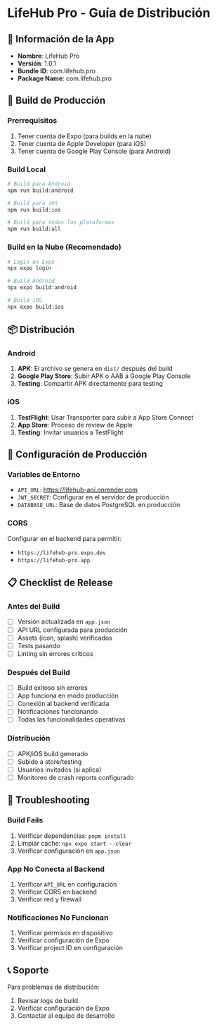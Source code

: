 # LifeHub Pro - Guía de Distribución

## 📱 Información de la App

- **Nombre**: LifeHub Pro
- **Versión**: 1.0.1
- **Bundle ID**: com.lifehub.pro
- **Package Name**: com.lifehub.pro

## 🚀 Build de Producción

### Prerrequisitos
1. Tener cuenta de Expo (para builds en la nube)
2. Tener cuenta de Apple Developer (para iOS)
3. Tener cuenta de Google Play Console (para Android)

### Build Local
```bash
# Build para Android
npm run build:android

# Build para iOS
npm run build:ios

# Build para todas las plataformas
npm run build:all
```

### Build en la Nube (Recomendado)
```bash
# Login en Expo
npx expo login

# Build Android
npx expo build:android

# Build iOS
npx expo build:ios
```

## 📦 Distribución

### Android
1. **APK**: El archivo se genera en `dist/` después del build
2. **Google Play Store**: Subir APK o AAB a Google Play Console
3. **Testing**: Compartir APK directamente para testing

### iOS
1. **TestFlight**: Usar Transporter para subir a App Store Connect
2. **App Store**: Proceso de review de Apple
3. **Testing**: Invitar usuarios a TestFlight

## 🔧 Configuración de Producción

### Variables de Entorno
- `API_URL`: https://lifehub-api.onrender.com
- `JWT_SECRET`: Configurar en el servidor de producción
- `DATABASE_URL`: Base de datos PostgreSQL en producción

### CORS
Configurar en el backend para permitir:
- `https://lifehub-pro.expo.dev`
- `https://lifehub-pro.app`

## 📋 Checklist de Release

### Antes del Build
- [ ] Versión actualizada en `app.json`
- [ ] API URL configurada para producción
- [ ] Assets (icon, splash) verificados
- [ ] Tests pasando
- [ ] Linting sin errores críticos

### Después del Build
- [ ] Build exitoso sin errores
- [ ] App funciona en modo producción
- [ ] Conexión al backend verificada
- [ ] Notificaciones funcionando
- [ ] Todas las funcionalidades operativas

### Distribución
- [ ] APK/iOS build generado
- [ ] Subido a store/testing
- [ ] Usuarios invitados (si aplica)
- [ ] Monitoreo de crash reports configurado

## 🐛 Troubleshooting

### Build Fails
1. Verificar dependencias: `pnpm install`
2. Limpiar cache: `npx expo start --clear`
3. Verificar configuración en `app.json`

### App No Conecta al Backend
1. Verificar `API_URL` en configuración
2. Verificar CORS en backend
3. Verificar red y firewall

### Notificaciones No Funcionan
1. Verificar permisos en dispositivo
2. Verificar configuración de Expo
3. Verificar project ID en configuración

## 📞 Soporte

Para problemas de distribución:
1. Revisar logs de build
2. Verificar configuración de Expo
3. Contactar al equipo de desarrollo 
